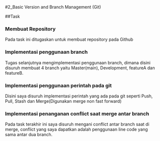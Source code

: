 #2_Basic Version and Branch Management (Git)

##Task

### Membuat Repository
Pada task ini ditugaskan untuk membuat repository pada Github

### Implementasi penggunaan branch
Tugas selanjutnya mengimplementasi penggunaan branch, dimana disini disuruh membuat 4 branch yaitu Master(main), Development, featureA dan featureB.

### Implementasi penggunaan perintah pada git
Disini saya disuruh implementasi perintah yang ada pada git seperti Push, Pull, Stash dan Merge(Digunakan merge non fast forward)

### Implementasi penanganan conflict saat merge antar branch
Pada task terakhir ini saya disuruh mengani conflict antar branch saat di merge, conflict yang saya dapatkan adalah penggunaan line code yang sama antar dua branch.
